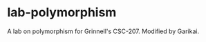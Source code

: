 lab-polymorphism
================

A lab on polymorphism for Grinnell's CSC-207. Modified by Garikai.
